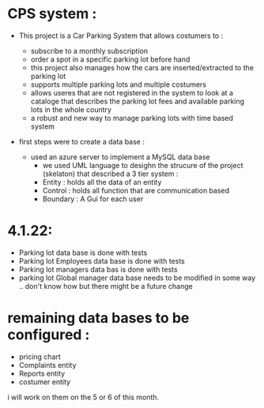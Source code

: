 # CPS system :
* This project is a Car Parking System that allows costumers to :
  * subscribe to a monthly subscription
  * order a spot in a specific parking lot before hand 
  * this project also manages how the cars are inserted/extracted to the parking lot 
  * supports multiple parking lots and multiple costumers 
  * allows useres that are not registered in the system to look at a cataloge that describes the parking lot fees and available parking lots in the whole country 
  * a robust and new way to manage parking lots with time based system 


* first steps were to create a data base :
   * used an azure server to implement a MySQL data base 
     * we used UML language to desighn the strucure of the project (skelaton) that described a 3 tier system :
      * Entity : holds all the data of an entity 
      * Control : holds all function that are communication based 
      * Boundary : A Gui for each user 
     
# 4.1.22:
* Parking lot data base is done with tests  
*  Parking lot Employees data base is done with tests 
* Parking lot managers data bas is done with tests
* parking lot Global manager data base needs to be modified in some way .. don't know how but there might be a future change

# remaining data bases to be configured :
* pricing chart 
* Complaints entity 
* Reports entity
* costumer entity

i will work on them on the 5 or 6 of this month. 

